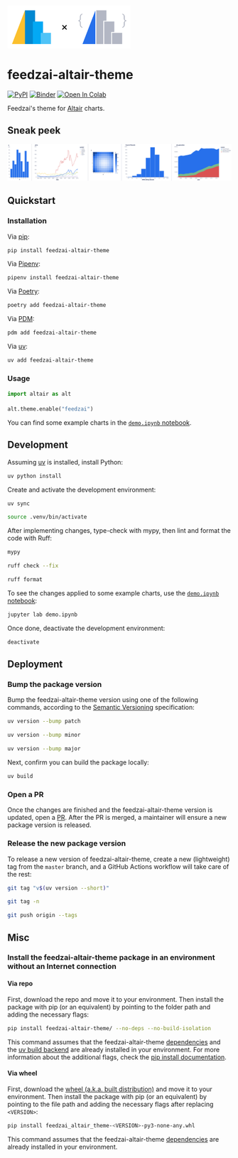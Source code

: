 <picture>
    <source media="(prefers-color-scheme: dark)" srcset="https://raw.githubusercontent.com/feedzai/feedzai-altair-theme/master/assets/notebook_header_dark.svg" />
    <img alt="" src="https://raw.githubusercontent.com/feedzai/feedzai-altair-theme/master/assets/notebook_header.svg" height="96" />
</picture>

# feedzai-altair-theme

[![PyPI](https://img.shields.io/pypi/v/feedzai-altair-theme)](https://pypi.org/project/feedzai-altair-theme/)
[![Binder](https://mybinder.org/badge_logo.svg)](https://mybinder.org/v2/gh/feedzai/feedzai-altair-theme/master?urlpath=/lab/tree/demo.ipynb)
[![Open In Colab](https://colab.research.google.com/assets/colab-badge.svg)](https://colab.research.google.com/github/feedzai/feedzai-altair-theme/blob/master/demo.ipynb)

Feedzai's theme for [Altair](https://github.com/altair-viz/altair) charts.

## Sneak peek

![Examples of charts with the feedzai-altair-theme applied](https://raw.githubusercontent.com/feedzai/feedzai-altair-theme/master/assets/header.svg)

## Quickstart

### Installation

Via [pip](https://github.com/pypa/pip):

```bash
pip install feedzai-altair-theme
```

Via [Pipenv](https://pipenv.pypa.io/):

```bash
pipenv install feedzai-altair-theme
```

Via [Poetry](https://python-poetry.org/):

```bash
poetry add feedzai-altair-theme
```

Via [PDM](https://pdm.fming.dev/):

```bash
pdm add feedzai-altair-theme
```

Via [uv](https://docs.astral.sh/uv/):

```bash
uv add feedzai-altair-theme
```

### Usage

```python
import altair as alt

alt.theme.enable("feedzai")
```

You can find some example charts in the [`demo.ipynb` notebook](demo.ipynb).

## Development

Assuming [uv](https://docs.astral.sh/uv/getting-started/installation/) is installed, install Python:

```bash
uv python install
```

Create and activate the development environment:

```bash
uv sync
```

```bash
source .venv/bin/activate
```

After implementing changes, type-check with mypy, then lint and format the code with Ruff:

```bash
mypy
```

```bash
ruff check --fix
```

```bash
ruff format
```

To see the changes applied to some example charts, use the [`demo.ipynb` notebook](demo.ipynb):

```bash
jupyter lab demo.ipynb
```

Once done, deactivate the development environment:

```bash
deactivate
```

## Deployment

### Bump the package version

Bump the feedzai-altair-theme version using one of the following commands, according to the [Semantic Versioning](https://semver.org/) specification:

```bash
uv version --bump patch
```

```bash
uv version --bump minor
```

```bash
uv version --bump major
```

Next, confirm you can build the package locally:

```bash
uv build
```

### Open a PR

Once the changes are finished and the feedzai-altair-theme version is updated, open a [PR](https://docs.github.com/en/pull-requests/collaborating-with-pull-requests/proposing-changes-to-your-work-with-pull-requests/creating-a-pull-request). After the PR is merged, a maintainer will ensure a new package version is released.

### Release the new package version

To release a new version of feedzai-altair-theme, create a new (lightweight) tag from the `master` branch, and a GitHub Actions workflow will take care of the rest:

```bash
git tag "v$(uv version --short)"
```

```bash
git tag -n
```

```bash
git push origin --tags
```

## Misc

### Install the feedzai-altair-theme package in an environment without an Internet connection

#### Via repo

First, download the repo and move it to your environment. Then install the package with pip (or an equivalent) by pointing to the folder path and adding the necessary flags:

```bash
pip install feedzai-altair-theme/ --no-deps --no-build-isolation
```

This command assumes that the feedzai-altair-theme [dependencies](https://github.com/feedzai/feedzai-altair-theme/blob/master/pyproject.toml) and the [uv build backend](https://docs.astral.sh/uv/concepts/build-backend/) are already installed in your environment. For more information about the additional flags, check the [pip install documentation](https://pip.pypa.io/en/stable/cli/pip_install/).

#### Via wheel

First, download the [wheel (a.k.a. built distribution)](https://pypi.org/project/feedzai-altair-theme/#files) and move it to your environment. Then install the package with pip (or an equivalent) by pointing to the file path and adding the necessary flags after replacing `<VERSION>`:

```bash
pip install feedzai_altair_theme-<VERSION>-py3-none-any.whl
```

This command assumes that the feedzai-altair-theme [dependencies](https://github.com/feedzai/feedzai-altair-theme/blob/master/pyproject.toml) are already installed in your environment.
